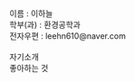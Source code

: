 <!-- HTML 문서 기본 구조 -->
<!DOCTYPE html>
<HTML>
<HEAD>
  <title>웹 프로그래밍</title>
</HEAD>
<BODY>
  이름 : 이하늘<br>
  학부(과) : 환경공학과<br>
  전자우편 : leehn610@naver.com<br>
  <br>
  자기소개<br>
  좋아하는 것<br>
</BODY>
</HTML>
